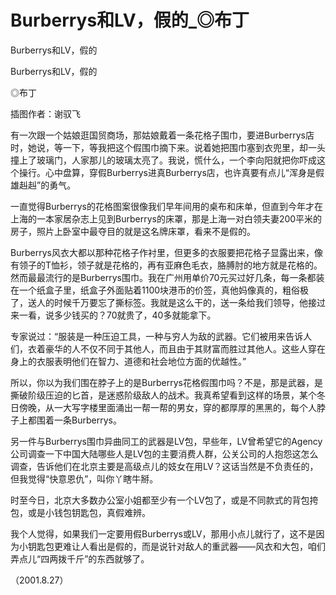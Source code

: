 # Burberrys和LV，假的_◎布丁

Burberrys和LV，假的

Burberrys和LV，假的

◎布丁

插图作者：谢驭飞

有一次跟一个姑娘逛国贸商场，那姑娘戴着一条花格子围巾，要进Burberrys店时，她说，等一下，等我把这个假围巾摘下来。说着她把围巾塞到衣兜里，却一头撞上了玻璃门，人家那儿的玻璃太亮了。我说，慌什么，一个李向阳就把你吓成这个操行。心中盘算，穿假Burberrys进真Burberrys店，也许真要有点儿“浑身是假雄赳赳”的勇气。

一直觉得Burberrys的花格图案很像我们早年间用的桌布和床单，但直到今年才在上海的一本家居杂志上见到Burberrys的床罩，那是上海一对白领夫妻200平米的房子，照片上卧室中最夺目的就是这名牌床罩，看来不是假的。

Burberrys风衣大都以那种花格子作衬里，但更多的衣服要把花格子显露出来，像有领子的T恤衫，领子就是花格的，再有亚麻色毛衣，胳膊肘的地方就是花格的。然而最最流行的是Burberrys围巾。我在广州用单价70元买过好几条，每一条都装在一个纸盒子里，纸盒子外面贴着1100块港币的价签，真他妈像真的，粗俗极了，送人的时候千万要忘了撕标签。我就是这么干的，送一条给我们领导，他接过来一看，说多少钱买的？70就贵了，40多就能拿下。

专家说过：“服装是一种压迫工具，一种与穷人为敌的武器。它们被用来告诉人们，衣着豪华的人不仅不同于其他人，而且由于其财富而胜过其他人。这些人穿在身上的衣服表明他们在智力、道德和社会地位方面的优越性。”

所以，你以为我们围在脖子上的是Burberrys花格假围巾吗？不是，那是武器，是撕破阶级压迫的匕首，是迷惑阶级敌人的战术。我真希望看到这样的场景，某个冬日傍晚，从一大写字楼里面涌出一帮一帮的男女，穿的都厚厚的黑黑的，每个人脖子上都围着一条Burberrys。

另一件与Burberrys围巾异曲同工的武器是LV包，早些年，LV曾希望它的Agency公司调查一下中国大陆哪些人是LV包的主要消费人群，公关公司的人抱怨这怎么调查，告诉他们在北京主要是高级点儿的妓女在用LV？这话当然是不负责任的，但我觉得“快意恩仇”，叫你丫瞎牛掰。

时至今日，北京大多数办公室小姐都至少有一个LV包了，或是不同款式的背包挎包，或是小钱包钥匙包，真假难辨。

我个人觉得，如果我们一定要用假Burberrys或LV，那用小点儿就行了，这不是因为小钥匙包更难让人看出是假的，而是说针对敌人的重武器——风衣和大包，咱们弄点儿“四两拨千斤”的东西就够了。

（2001.8.27）